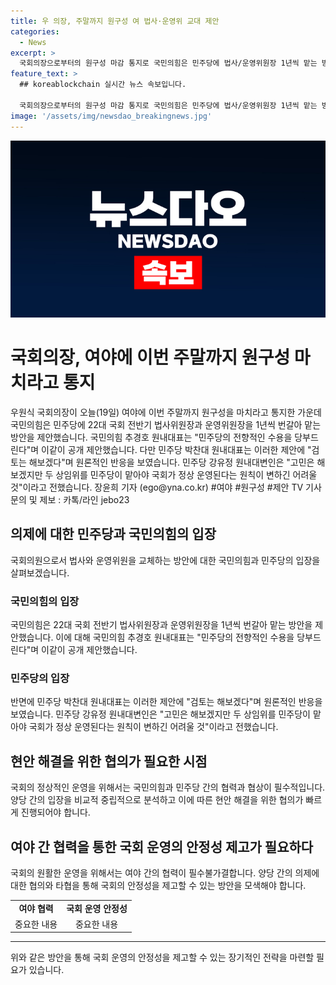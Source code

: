 ```yaml
---
title: 우 의장, 주말까지 원구성 여 법사·운영위 교대 제안
categories:
  - News
excerpt: >
  국회의장으로부터의 원구성 마감 통지로 국민의힘은 민주당에 법사/운영위원장 1년씩 맡는 방안 제안. 국민의힘 추경호 원내대표는 "전향적인 수용을 당부" 밝혔으나, 민주당은 "원칙이 변하기 어렵다"고 반박. 여야의 입장이 엇갈리는 가운데 논의가 예상되고 있다.
feature_text: >
  ## koreablockchain 실시간 뉴스 속보입니다.

  국회의장으로부터의 원구성 마감 통지로 국민의힘은 민주당에 법사/운영위원장 1년씩 맡는 방안 제안. 국민의힘 추경호 원내대표는 "전향적인 수용을 당부" 밝혔으나, 민주당은 "원칙이 변하기 어렵다"고 반박. 여야의 입장이 엇갈리는 가운데 논의가 예상되고 있다.
image: '/assets/img/newsdao_breakingnews.jpg'
---
```


<p><img src="/assets/img/newsdao_breakingnews.jpg" alt="koreablockchain 속보" /></p>

<h1>국회의장, 여야에 이번 주말까지 원구성 마치라고 통지</h1>

<p data-ke-size="size16">우원식 국회의장이 오늘(19일) 여야에 이번 주말까지 원구성을 마치라고 통지한 가운데 국민의힘은 민주당에 22대 국회 전반기 법사위원장과 운영위원장을 1년씩 번갈아 맡는 방안을 제안했습니다. 국민의힘 추경호 원내대표는 "민주당의 전향적인 수용을 당부드린다"며 이같이 공개 제안했습니다. 다만 민주당 박찬대 원내대표는 이러한 제안에 "검토는 해보겠다"며 원론적인 반응을 보였습니다. 민주당 강유정 원내대변인은 "고민은 해보겠지만 두 상임위를 민주당이 맡아야 국회가 정상 운영된다는 원칙이 변하긴 어려울 것"이라고 전했습니다. 장윤희 기자 (ego@yna.co.kr) #여야 #원구성 #제안 TV 기사문의 및 제보 : 카톡/라인 jebo23</p>

<h2 data-ke-size="size26">의제에 대한 민주당과 국민의힘의 입장</h2>

<p data-ke-size="size16">국회의원으로서 법사와 운영위원을 교체하는 방안에 대한 국민의힘과 민주당의 입장을 살펴보겠습니다.</p>

<h3>국민의힘의 입장</h3>

<p data-ke-size="size16">국민의힘은 22대 국회 전반기 법사위원장과 운영위원장을 1년씩 번갈아 맡는 방안을 제안했습니다. 이에 대해 국민의힘 추경호 원내대표는 "민주당의 전향적인 수용을 당부드린다"며 이같이 공개 제안했습니다.</p>

<h3>민주당의 입장</h3>

<p data-ke-size="size16">반면에 민주당 박찬대 원내대표는 이러한 제안에 "검토는 해보겠다"며 원론적인 반응을 보였습니다. 민주당 강유정 원내대변인은 "고민은 해보겠지만 두 상임위를 민주당이 맡아야 국회가 정상 운영된다는 원칙이 변하긴 어려울 것"이라고 전했습니다.</p>

<h2 data-ke-size="size26">현안 해결을 위한 협의가 필요한 시점</h2>

<p data-ke-size="size16">국회의 정상적인 운영을 위해서는 국민의힘과 민주당 간의 협력과 협상이 필수적입니다. 양당 간의 입장을 비교적 중립적으로 분석하고 이에 따른 현안 해결을 위한 협의가 빠르게 진행되어야 합니다.</p>

<h2 data-ke-size="size26">여야 간 협력을 통한 국회 운영의 안정성 제고가 필요하다</h2>

<p data-ke-size="size16">국회의 원활한 운영을 위해서는 여야 간의 협력이 필수불가결합니다. 양당 간의 의제에 대한 협의와 타협을 통해 국회의 안정성을 제고할 수 있는 방안을 모색해야 합니다.</p>

<table>
    <tr>
        <td style="text-align: center; height: 17px;"><b>여야 협력</b></td>
        <td style="text-align: center; height: 17px;"><b>국회 운영 안정성</b></td>
    </tr>
    <tr>
        <td style="text-align: center;">중요한 내용</td>
        <td style="text-align: center;">중요한 내용</td>
    </tr>
</table>

<hr>

<p data-ke-size="size16">위와 같은 방안을 통해 국회 운영의 안정성을 제고할 수 있는 장기적인 전략을 마련할 필요가 있습니다.</p>

